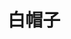 ---
title: "白帽子"
image: whitehat.jpeg
description: "这世界有许多黑暗，但也有沐浴黑暗中向往光明的一群人。"
style:
    background: "#2a9d8f"
    color: "#fff"
---